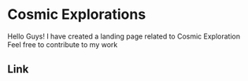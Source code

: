# Cosmic Explorations
Hello Guys! I have created a landing page related to Cosmic Exploration
Feel free to contribute to my work
## Link
